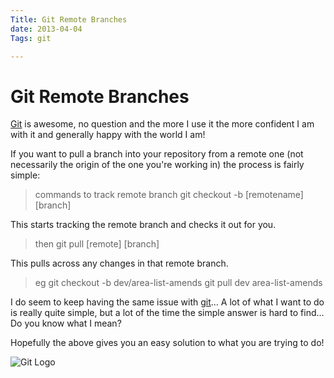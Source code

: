 ```yaml
---
Title: Git Remote Branches
date: 2013-04-04
Tags: git

---
```

# Git Remote Branches

[Git](http://git-scm.com/) is awesome, no question and the more I use it the more confident I am with it and generally happy with the world I am!

If you want to pull a branch into your repository from a remote one (not necessarily the origin of the one you're working in) the process is fairly simple:

> commands to track remote branch
> git checkout -b [remotename][branch]

This starts tracking the remote branch and checks it out for you.

> then
> git pull [remote] [branch]

This pulls across any changes in that remote branch.

> eg
> git checkout -b dev/area-list-amends
> git pull dev area-list-amends

I do seem to keep having the same issue with [git](http://www.danielhpavey.uk/tag/git/)… A lot of what I want to do is really quite simple, but a lot of the time the simple answer is hard to find… Do you know what I mean?

Hopefully the above gives you an easy solution to what you are trying to do!


<img src = "http://www.danielhpavey.uk/images/Git-Logo-2Color.png" alt = "Git Logo" />

